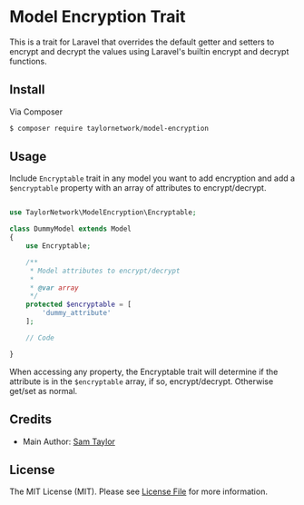 # Model Encryption Trait

This is a trait for Laravel that overrides the default getter and setters to encrypt and decrypt the values using Laravel's builtin encrypt and decrypt functions.

## Install

Via Composer

``` bash
$ composer require taylornetwork/model-encryption
```

## Usage

Include `Encryptable` trait in any model you want to add encryption and add a `$encryptable` property with an array of attributes to encrypt/decrypt.

``` php

use TaylorNetwork\ModelEncryption\Encryptable;

class DummyModel extends Model
{
    use Encryptable;

    /**
     * Model attributes to encrypt/decrypt
     *
     * @var array
     */
    protected $encryptable = [
        'dummy_attribute'
    ];

    // Code

}
```

When accessing any property, the Encryptable trait will determine if the attribute is in the `$encryptable` array, if so, encrypt/decrypt. Otherwise get/set as normal.

## Credits

- Main Author: [Sam Taylor][link-author]

## License

The MIT License (MIT). Please see [License File](LICENSE.md) for more information.

[link-author]: https://github.com/taylornetwork